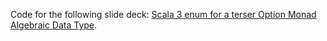 Code for the following slide deck: [Scala 3 enum for a terser Option Monad Algebraic Data Type](https://www2.slideshare.net/pjschwarz/scala-3-enum-for-a-terser-option-monad-algebraic-data-type).